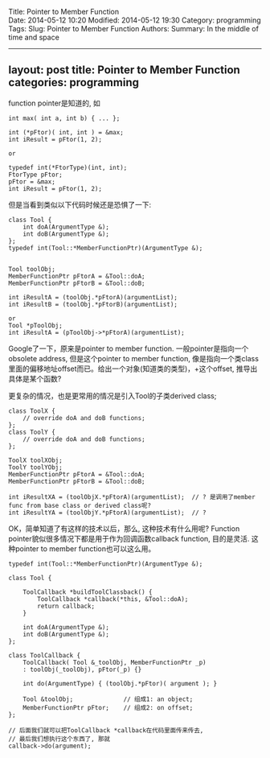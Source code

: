 Title: Pointer to Member Function  
Date: 2014-05-12 10:20
Modified: 2014-05-12 19:30
Category: programming 
Tags: 
Slug: Pointer to Member Function 
Authors: 
Summary: In the middle of time and space

--- 
layout: post 
title: Pointer to Member Function 
categories: programming 
--- 

function pointer是知道的, 如
``` 
int max( int a, int b) { ... };
 
int (*pFtor)( int, int ) = &max;
int iResult = pFtor(1, 2); 

or

typedef int(*FtorType)(int, int); 
FtorType pFtor; 
pFtor = &max;
int iResult = pFtor(1, 2);
``` 

但是当看到类似以下代码时候还是恐惧了一下: 
``` 
class Tool {
	int doA(ArgumentType &);
	int doB(ArgumentType &); 
}; 
typedef int(Tool::*MemberFunctionPtr)(ArgumentType &);


Tool toolObj;
MemberFunctionPtr pFtorA = &Tool::doA; 
MemberFunctionPtr pFtorB = &Tool::doB; 
 
int iResultA = (toolObj.*pFtorA)(argumentList); 
int iResultB = (toolObj.*pFtorB)(argumentList); 

or
Tool *pToolObj;
int iResultA = (pToolObj->*pFtorA)(argumentList); 

``` 

Google了一下，原来是pointer to member function. 一般pointer是指向一个obsolete address, 但是这个pointer to member function, 像是指向一个类class里面的偏移地址offset而已。给出一个对象(知道类的类型)，+这个offset, 推导出具体是某个函数? 

更复杂的情况，也是更常用的情况是引入Tool的子类derived class;
```  
class ToolX {
	// override doA and doB functions;
};
class ToolY {
	// override doA and doB functions;
};

ToolX toolXObj;
ToolY toolYObj; 
MemberFunctionPtr pFtorA = &Tool::doA; 
MemberFunctionPtr pFtorB = &Tool::doB; 
 
int iResultXA = (toolObjX.*pFtorA)(argumentList);  // ? 是调用了member func from base class or derived class呢? 
int iResultYA = (toolObjY.*pFtorA)(argumentList);  // ?

```   

OK，简单知道了有这样的技术以后，那么, 这种技术有什么用呢? 
Function pointer貌似很多情况下都是用于作为回调函数callback function, 目的是灵活. 这种pointer to member function也可以这么用。
``` 
typedef int(Tool::*MemberFunctionPtr)(ArgumentType &);

class Tool {
	
	ToolCallback *buildToolClassback() {
		ToolCallback *callback(*this, &Tool::doA);
		return callback;
	}

	int doA(ArgumentType &);
	int doB(ArgumentType &); 
}; 

class ToolCallback {
	ToolCallback( Tool &_toolObj, MemberFunctionPtr _p) 
	: toolObj(_toolObj), pFtor(_p) {}
	
	int do(ArgumentType) { (toolObj.*pFtor)( argument ); }

	Tool &toolObj; 				// 组成1: an object;
	MemberFunctionPtr pFtor;	// 组成2: on offset; 
}; 

// 后面我们就可以把ToolCallback *callback在代码里面传来传去, 
// 最后我们想执行这个东西了, 那就
callback->do(argument); 
``` 